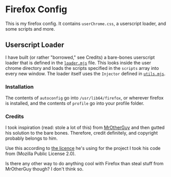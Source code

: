 # Firefox Config

This is my firefox config.
It contains `userChrome.css`, a userscript loader, and some scripts and more.

## Userscript Loader

I have built (or rather "borrowed," see Credits) a bare-bones userscript loader that is defined in the [`loader.mjs`](profile/chrome/loader.mjs) file.
This looks inside the user chrome directory and loads the scripts specified in the `scripts` array into every new window.
The loader itself uses the `Injector` defined in [`utils.mjs`](profile/chrome/js/utils.mjs).

### Installation

The contents of `autoconfig` go into `/usr/lib64/firefox`, or wherever firefox is installed, and the contents of `profile` go into your profile folder.

### Credits

I took inspiration (read: stole a lot of this) from [MrOtherGuy](https://github.com/MrOtherGuy/fx-autoconfig) and then gutted his solution to the bare bones.
Therefore, credit definitely, and copyright probably belongs to him.

Use this according to [the licence](https://github.com/MrOtherGuy/fx-autoconfig/blob/master/LICENSE) he's using for the project I took his code from (Mozilla Public License 2.0).

Is there any other way to do anything cool with Firefox than steal stuff from MrOtherGuy though? I don't think so.
